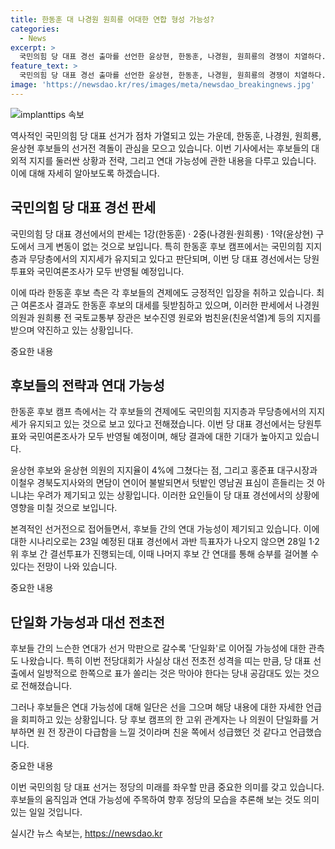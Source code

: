 ```yaml
---
title: 한동훈 대 나경원 원희룡 어대한 연합 형성 가능성?
categories:
  - News
excerpt: >
  국민의힘 당 대표 경선 출마를 선언한 윤상현, 한동훈, 나경원, 원희룡의 경쟁이 치열하다. 한동훈이 대세를 형성하고 있지만, 나경원과 원희룡이 추격 중이다. 여론조사 결과도 한 전 위원장의 지지세가 높은 것으로 나타났으며, 다른 후보들은 한 전 위원장에 대한 윤심을 공격하고 있다. 이들의 느슨한 연대가 단일화로 이어질 가능성도 제기되고 있다. 연대설이 제기되지만 후보들은 일단 선을 그으며 대회에 대한 공감대가 형성되고 있다. 친윤계에서 한 전 위원장을 견제하고자 하는 시나리오도 있으나, 각 후보들은 연대에 대해 거부적인 입장을 보이고 있다.
feature_text: >
  국민의힘 당 대표 경선 출마를 선언한 윤상현, 한동훈, 나경원, 원희룡의 경쟁이 치열하다. 한동훈이 대세를 형성하고 있지만, 나경원과 원희룡이 추격 중이다. 여론조사 결과도 한 전 위원장의 지지세가 높은 것으로 나타났으며, 다른 후보들은 한 전 위원장에 대한 윤심을 공격하고 있다. 이들의 느슨한 연대가 단일화로 이어질 가능성도 제기되고 있다. 연대설이 제기되지만 후보들은 일단 선을 그으며 대회에 대한 공감대가 형성되고 있다. 친윤계에서 한 전 위원장을 견제하고자 하는 시나리오도 있으나, 각 후보들은 연대에 대해 거부적인 입장을 보이고 있다.
image: 'https://newsdao.kr/res/images/meta/newsdao_breakingnews.jpg'
---
```


<p><img src="https://newsdao.kr/res/images/meta/newsdao_breakingnews.jpg" alt="implanttips 속보" /></p>

<p>역사적인 국민의힘 당 대표 선거가 점차 가열되고 있는 가운데, 한동훈, 나경원, 원희룡, 윤상현 후보들의 선거전 격돌이 관심을 모으고 있습니다. 이번 기사에서는 후보들의 대외적 지지를 둘러싼 상황과 전략, 그리고 연대 가능성에 관한 내용을 다루고 있습니다. 이에 대해 자세히 알아보도록 하겠습니다. </p>

<h2 data-ke-size="size26">국민의힘 당 대표 경선 판세</h2>

<p>국민의힘 당 대표 경선에서의 판세는 1강(한동훈) · 2중(나경원·원희룡) · 1약(윤상현) 구도에서 크게 변동이 없는 것으로 보입니다. 특히 한동훈 후보 캠프에서는 국민의힘 지지층과 무당층에서의 지지세가 유지되고 있다고 판단되며, 이번 당 대표 경선에서는 당원투표와 국민여론조사가 모두 반영될 예정입니다.</p>

<p>이에 따라 한동훈 후보 측은 각 후보들의 견제에도 긍정적인 입장을 취하고 있습니다. 최근 여론조사 결과도 한동훈 후보의 대세를 뒷받침하고 있으며, 이러한 판세에서 나경원 의원과 원희룡 전 국토교통부 장관은 보수진영 원로와 범친윤(친윤석열)계 등의 지지를 받으며 약진하고 있는 상황입니다.</p>

<p>중요한 내용</p>

<h2 data-ke-size="size26">후보들의 전략과 연대 가능성</h2>

<p>한동훈 후보 캠프 측에서는 각 후보들의 견제에도 국민의힘 지지층과 무당층에서의 지지세가 유지되고 있는 것으로 보고 있다고 전해졌습니다. 이번 당 대표 경선에서는 당원투표와 국민여론조사가 모두 반영될 예정이며, 해당 결과에 대한 기대가 높아지고 있습니다.</p>

<p>윤상현 후보와 윤상현 의원의 지지율이 4%에 그쳤다는 점, 그리고 홍준표 대구시장과 이철우 경북도지사와의 면담이 연이어 불발되면서 텃밭인 영남권 표심이 흔들리는 것 아니냐는 우려가 제기되고 있는 상황입니다. 이러한 요인들이 당 대표 경선에서의 상황에 영향을 미칠 것으로 보입니다. </p>

<p>본격적인 선거전으로 접어들면서, 후보들 간의 연대 가능성이 제기되고 있습니다. 이에 대한 시나리오로는 23일 예정된 대표 경선에서 과반 득표자가 나오지 않으면 28일 1·2위 후보 간 결선투표가 진행되는데, 이때 나머지 후보 간 연대를 통해 승부를 걸어볼 수 있다는 전망이 나와 있습니다. </p>

<p>중요한 내용</p>

<h2 data-ke-size="size26">단일화 가능성과 대선 전초전</h2>

<p>후보들 간의 느슨한 연대가 선거 막판으로 갈수록 '단일화'로 이어질 가능성에 대한 관측도 나왔습니다. 특히 이번 전당대회가 사실상 대선 전초전 성격을 띠는 만큼, 당 대표 선출에서 일방적으로 한쪽으로 표가 쏠리는 것은 막아야 한다는 당내 공감대도 있는 것으로 전해졌습니다. </p>

<p>그러나 후보들은 연대 가능성에 대해 일단은 선을 그으며 해당 내용에 대한 자세한 언급을 회피하고 있는 상황입니다. 당 후보 캠프의 한 고위 관계자는 나 의원이 단일화를 거부하면 원 전 장관이 다급함을 느낄 것이라며 친윤 쪽에서 성급했던 것 같다고 언급했습니다.</p>

<p>중요한 내용</p>

<p>이번 국민의힘 당 대표 선거는 정당의 미래를 좌우할 만큼 중요한 의미를 갖고 있습니다. 후보들의 움직임과 연대 가능성에 주목하여 향후 정당의 모습을 추론해 보는 것도 의미있는 일일 것입니다.</p>
실시간 뉴스 속보는, <a href="https://newsdao.kr" rel="dofollow">https://newsdao.kr</a>


